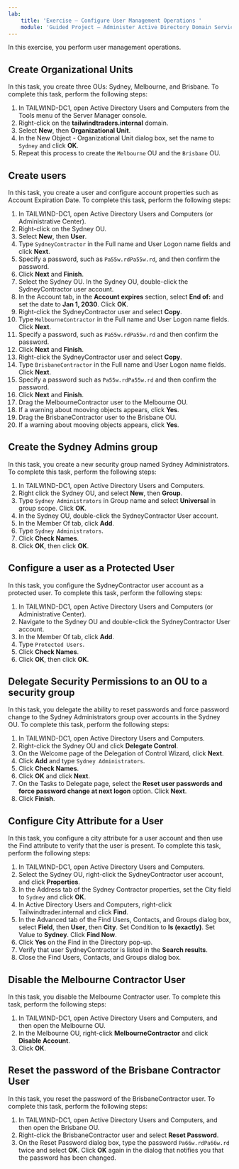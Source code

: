 ```yaml
---
lab:
    title: 'Exercise – Configure User Management Operations '
    module: 'Guided Project – Administer Active Directory Domain Services'
---
```

In this exercise, you perform user management operations.

## Create Organizational Units

In this task, you create three OUs: Sydney, Melbourne, and Brisbane. To complete this task, perform the following steps:

1.  In TAILWIND-DC1, open Active Directory Users and Computers from the Tools menu of the Server Manager console.
2.  Right-click on the **tailwindtraders.internal** domain.
3.  Select **New**, then **Organizational Unit**.
4.  In the New Object - Organizational Unit dialog box, set the name to `Sydney` and click **OK**.
5.  Repeat this process to create the `Melbourne` OU and the `Brisbane` OU.

## Create users

In this task, you create a user and configure account properties such as Account Expiration Date. To complete this task, perform the following steps:

1.  In TAILWIND-DC1, open Active Directory Users and Computers (or Administrative Center).
2.  Right-click on the Sydney OU.
3.  Select **New**, then **User**.
4.  Type `SydneyContractor` in the Full name and User Logon name fields and click **Next**.
5.  Specify a password, such as `Pa55w.rdPa55w.rd`, and then confirm the password.
6.  Click **Next** and **Finish**.
7.  Select the Sydney OU. In the Sydney OU, double-click the SydneyContractor user account.
8.  In the Account tab, in the **Account expires** section, select **End of:** and set the date to **Jan 1, 2030**. Click **OK**.
9.  Right-click the SydneyContractor user and select **Copy**.
10. Type `MelbourneContractor` in the Full name and User Logon name fields. Click **Next**.
11. Specify a password, such as `Pa55w.rdPa55w.rd` and then confirm the password.
12. Click **Next** and **Finish**.
13. Right-click the SydneyContractor user and select **Copy**.
14. Type `BrisbaneContractor` in the Full name and User Logon name fields. Click **Next**.
15. Specify a password such as `Pa55w.rdPa55w.rd` and then confirm the password.
16. Click **Next** and **Finish**.
17. Drag the MelbourneContractor user to the Melbourne OU.
18. If a warning about mooving objects appears, click **Yes**.
19. Drag the BrisbaneContractor user to the Brisbane OU.
20. If a warning about mooving objects appears, click **Yes**.


## Create the Sydney Admins group

In this task, you create a new security group named Sydney Administrators. To complete this task, perform the following steps:

1.  In TAILWIND-DC1, open Active Directory Users and Computers.
2.  Right click the Sydney OU, and select **New**, then **Group**.
3.  Type `Sydney Administrators` in Group name and select **Universal** in group scope. Click **OK**.
4.  In the Sydney OU, double-click the SydneyContractor User account.
5.  In the Member Of tab, click **Add**.
6.  Type `Sydney Administrators`.
7.  Click **Check Names**.
8.  Click **OK**, then click **OK**.

## Configure a user as a Protected User

In this task, you configure the SydneyContractor user account as a protected user. To complete this task, perform the following steps:

1.  In TAILWIND-DC1, open Active Directory Users and Computers (or Administrative Center).
2.  Navigate to the Sydney OU and double-click the SydneyContractor User account.
3.  In the Member Of tab, click **Add**.
4.  Type `Protected Users`.
5.  Click **Check Names**.
6.  Click **OK**, then click **OK**.

## Delegate Security Permissions to an OU to a security group

In this task, you delegate the ability to reset passwords and force password change to the Sydney Administrators group over accounts in the Sydney OU. To complete this task, perform the following steps:

1.  In TAILWIND-DC1, open Active Directory Users and Computers.
2.  Right-click the Sydney OU and click **Delegate Control**.
3.  On the Welcome page of the Delegation of Control Wizard, click **Next**.
4.  Click **Add** and type `Sydney Administrators`.
5.  Click **Check Names**.
6.  Click **OK** and click **Next**.
7.  On the Tasks to Delegate page, select the **Reset user passwords and force password change at next logon** option. Click **Next**.
8.  Click **Finish**.

## Configure City Attribute for a User

In this task, you configure a city attribute for a user account and then use the Find attribute to verify that the user is present. To complete this task, perform the following steps:

1.  In TAILWIND-DC1, open Active Directory Users and Computers.
2.  Select the Sydney OU, right-click the SydneyContractor user account, and click **Properties**.
3.  In the Address tab of the Sydney Contractor properties, set the City field to `Sydney` and click **OK**.
4.  In Active Directory Users and Computers, right-click Tailwindtrader.internal and click **Find**.
5.  In the Advanced tab of the Find Users, Contacts, and Groups dialog box, select **Field**, then **User**, then **City**. Set Condition to **Is (exactly)**. Set Value to **Sydney**. Click **Find Now**.
6.  Click **Yes** on the Find in the Directory pop-up.
7.  Verify that user SydneyContractor is listed in the **Search results**.
8.  Close the Find Users, Contacts, and Groups dialog box.

## Disable the Melbourne Contractor User

In this task, you disable the Melbourne Contractor user. To complete this task, perform the following steps:

1.  In TAILWIND-DC1, open Active Directory Users and Computers, and then open the Melbourne OU.
2.  In the Melbourne OU, right-click **MelbourneContractor** and click **Disable Account**.
3.  Click **OK**.

## Reset the password of the Brisbane Contractor User

In this task, you reset the password of the BrisbaneContractor user. To complete this task, perform the following steps:

1.  In TAILWIND-DC1, open Active Directory Users and Computers, and then open the Brisbane OU.
2.  Right-click the BrisbaneContractor user and select **Reset Password**.
3.  On the Reset Password dialog box, type the password `Pa66w.rdPa66w.rd` twice and select **OK**. Click **OK** again in the dialog that notifies you that the password has been changed.
